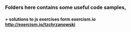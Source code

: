 ### Folders here contains some useful code samples,
#### + solutions to js exercises form exercism.io http://exercism.io/tzchrzanowski
